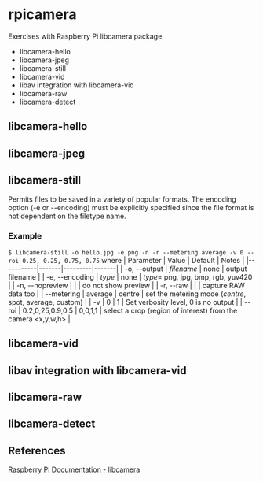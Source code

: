 # rpicamera
Exercises with Raspberry Pi libcamera package

- libcamera-hello
- libcamera-jpeg
- libcamera-still
- libcamera-vid
- libav integration with libcamera-vid
- libcamera-raw
- libcamera-detect 

## libcamera-hello

## libcamera-jpeg

## libcamera-still
Permits files to be saved in a variety of popular formats. The encoding option (-e or --encoding) must be explicitly specified since the file format is not dependent on the filetype name.

### Example
`
  $ libcamera-still -o hello.jpg -e png -n -r --metering average -v 0 --roi 0.25, 0.25, 0.75, 0.75
`
where
| Parameter | Value | Default | Notes |
|-----------|-------|---------|-------|
| -o, --output | _filename_ | none | output filename |
| -e, --encoding | _type_ | none | _type_= png, jpg, bmp, rgb, yuv420 |
| -n, --nopreview |  |  | do not show preview |
| -r, --raw | | | capture RAW data too |
| --metering | average | centre | set the metering mode (_centre_, spot, average, custom) |
| -v | 0 | 1 |  Set verbosity level, 0 is no output |
| --roi | 0.2,0,25,0.9,0.5 | 0,0,1,1 | select a crop (region of interest) from the camera <x,y,w,h> |

## libcamera-vid

## libav integration with libcamera-vid

## libcamera-raw

## libcamera-detect 

## References
[Raspberry Pi Documentation - libcamera](https://www.raspberrypi.com/documentation/computers/camera_software.html#libcamera-still)
